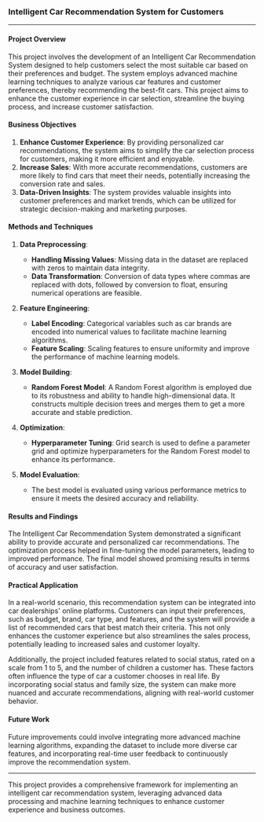 ### Intelligent Car Recommendation System for Customers

---

#### Project Overview

This project involves the development of an Intelligent Car Recommendation System designed to help customers select the most suitable car based on their preferences and budget. The system employs advanced machine learning techniques to analyze various car features and customer preferences, thereby recommending the best-fit cars. This project aims to enhance the customer experience in car selection, streamline the buying process, and increase customer satisfaction.

#### Business Objectives

1. **Enhance Customer Experience**: By providing personalized car recommendations, the system aims to simplify the car selection process for customers, making it more efficient and enjoyable.
2. **Increase Sales**: With more accurate recommendations, customers are more likely to find cars that meet their needs, potentially increasing the conversion rate and sales.
3. **Data-Driven Insights**: The system provides valuable insights into customer preferences and market trends, which can be utilized for strategic decision-making and marketing purposes.

#### Methods and Techniques

1. **Data Preprocessing**:
   - **Handling Missing Values**: Missing data in the dataset are replaced with zeros to maintain data integrity.
   - **Data Transformation**: Conversion of data types where commas are replaced with dots, followed by conversion to float, ensuring numerical operations are feasible.

2. **Feature Engineering**:
   - **Label Encoding**: Categorical variables such as car brands are encoded into numerical values to facilitate machine learning algorithms.
   - **Feature Scaling**: Scaling features to ensure uniformity and improve the performance of machine learning models.

3. **Model Building**:
   - **Random Forest Model**: A Random Forest algorithm is employed due to its robustness and ability to handle high-dimensional data. It constructs multiple decision trees and merges them to get a more accurate and stable prediction.

4. **Optimization**:
   - **Hyperparameter Tuning**: Grid search is used to define a parameter grid and optimize hyperparameters for the Random Forest model to enhance its performance.

5. **Model Evaluation**:
   - The best model is evaluated using various performance metrics to ensure it meets the desired accuracy and reliability.

#### Results and Findings

The Intelligent Car Recommendation System demonstrated a significant ability to provide accurate and personalized car recommendations. The optimization process helped in fine-tuning the model parameters, leading to improved performance. The final model showed promising results in terms of accuracy and user satisfaction.

#### Practical Application

In a real-world scenario, this recommendation system can be integrated into car dealerships' online platforms. Customers can input their preferences, such as budget, brand, car type, and features, and the system will provide a list of recommended cars that best match their criteria. This not only enhances the customer experience but also streamlines the sales process, potentially leading to increased sales and customer loyalty.

Additionally, the project included features related to social status, rated on a scale from 1 to 5, and the number of children a customer has. These factors often influence the type of car a customer chooses in real life. By incorporating social status and family size, the system can make more nuanced and accurate recommendations, aligning with real-world customer behavior.

#### Future Work

Future improvements could involve integrating more advanced machine learning algorithms, expanding the dataset to include more diverse car features, and incorporating real-time user feedback to continuously improve the recommendation system.

---

This project provides a comprehensive framework for implementing an intelligent car recommendation system, leveraging advanced data processing and machine learning techniques to enhance customer experience and business outcomes.
